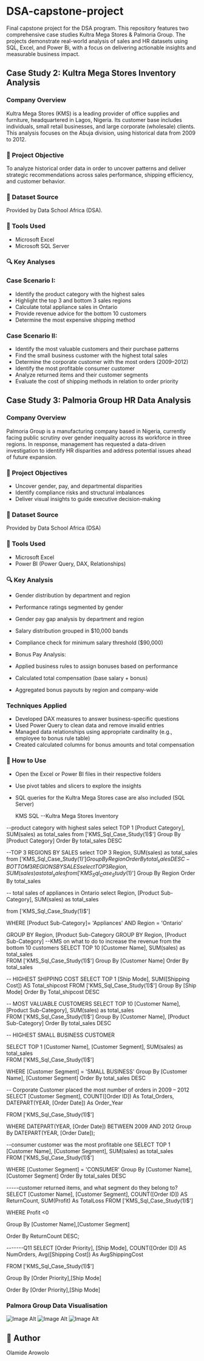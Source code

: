 # DSA-capstone-project
Final capstone project for the DSA program. This repository features two comprehensive case studies Kultra Mega Stores & Palmoria Group. The projects demonstrate real-world analysis of sales and HR datasets using SQL, Excel, and Power Bi, with a focus on delivering actionable insights and measurable business impact.

## Case Study 2: Kultra Mega Stores Inventory Analysis
### Company Overview

Kultra Mega Stores (KMS) is a leading provider of office supplies and furniture, headquartered in Lagos, Nigeria. Its customer base includes individuals, small retail businesses, and large corporate (wholesale) clients. This analysis focuses on the Abuja division, using historical data from 2009 to 2012.

### 📌 Project Objective

To analyze historical order data in order to uncover patterns and deliver strategic recommendations across sales performance, shipping efficiency, and customer behavior.

### 📁 Dataset Source

Provided by Data School Africa (DSA).

### 🧰 Tools Used

- Microsoft Excel
- Microsoft SQL Server

### 🔍 Key Analyses

### Case Scenario I:

- Identify the product category with the highest sales
- Highlight the top 3 and bottom 3 sales regions
- Calculate total appliance sales in Ontario
- Provide revenue advice for the bottom 10 customers
- Determine the most expensive shipping method

 
### Case Scenario II:

- Identify the most valuable customers and their purchase patterns
- Find the small business customer with the highest total sales
- Determine the corporate customer with the most orders (2009–2012)
- Identify the most profitable consumer customer
- Analyze returned items and their customer segments
- Evaluate the cost of shipping methods in relation to order priority

## Case Study 3: Palmoria Group HR Data Analysis
### Company Overview

Palmoria Group is a manufacturing company based in Nigeria, currently facing public scrutiny over gender inequality across its workforce in three regions. In response, management has requested a data-driven investigation to identify HR disparities and address potential issues ahead of future expansion.

### 📌 Project Objectives

- Uncover gender, pay, and departmental disparities
- Identify compliance risks and structural imbalances
- Deliver visual insights to guide executive decision-making

### 📁 Dataset Source

Provided by Data School Africa (DSA)

### 🧰 Tools Used

- Microsoft Excel
- Power BI (Power Query, DAX, Relationships)
  
### 🔍 Key Analysis

- Gender distribution by department and region
- Performance ratings segmented by gender
- Gender pay gap analysis by department and region
- Salary distribution grouped in $10,000 bands
- Compliance check for minimum salary threshold ($90,000)
- Bonus Pay Analysis:

- Applied business rules to assign bonuses based on performance
- Calculated total compensation (base salary + bonus)
- Aggregated bonus payouts by region and company-wide
  
### Techniques Applied
- Developed DAX measures to answer business-specific questions
- Used Power Query to clean data and remove invalid entries
- Managed data relationships using appropriate cardinality (e.g., employee to bonus rule table)
- Created calculated columns for bonus amounts and total compensation
  
### 📌 How to Use
- Open the Excel or Power BI files in their respective folders
- Use pivot tables and slicers to explore the insights
- SQL queries for the Kultra Mega Stores case are also included (SQL Server)

  KMS SQL
  --Kultra Mega Stores Inventory

 --product category with highest sales
 select TOP 1
		[Product Category], 
		SUM(sales) as total_sales
from ['KMS_Sql_Case_Study(1)$']
Group By 
		[Product Category]
Order By
		total_sales DESC

--TOP 3 REGIONS BY SALES
select TOP 3
		Region, 
		SUM(sales) as total_sales
from ['KMS_Sql_Case_Study(1)$']
Group By 
		Region
Order By
		total_sales DESC
  -BOTTOM 3 REGIONS BY SALES
select TOP 3
		Region, 
		SUM(sales) as total_sales
from ['KMS_Sql_Case_Study(1)$']
Group By 
		Region
Order By
		total_sales 

-- total sales of appliances in Ontario
select 
		Region,
		[Product Sub-Category],
		SUM(sales) as total_sales

from ['KMS_Sql_Case_Study(1)$']

WHERE 
	[Product Sub-Category]= 'Appliances' 
	AND Region = 'Ontario'

GROUP BY 
		Region,
		[Product Sub-Category
  GROUP BY 
		Region,
		[Product Sub-Category]
  --KMS on what to do to increase the revenue from the bottom 10 customers
SELECT TOP 10
			[Customer Name],
			SUM(sales) as total_sales	
FROM ['KMS_Sql_Case_Study(1)$']
Group By 
		[Customer Name]
Order By
		total_sales 

-- HIGHEST SHIPPING COST
SELECT TOP 1
			[Ship Mode],
			SUM([Shipping Cost]) AS Total_shipcost
FROM ['KMS_Sql_Case_Study(1)$']
Group By 
		[Ship Mode]
Order By
	Total_shipcost DESC

-- MOST VALUABLE CUSTOMERS
SELECT TOP 10
			[Customer Name],
		[Product Sub-Category],
			SUM(sales) as total_sales	
FROM ['KMS_Sql_Case_Study(1)$']
Group By 
		[Customer Name],
		[Product Sub-Category]
  Order By
		total_sales DESC

-- HIGHEST SMALL BUSINESS CUSTOMER

SELECT TOP 1
			[Customer Name],
		[Customer Segment],
			SUM(sales) as total_sales	
FROM ['KMS_Sql_Case_Study(1)$']

WHERE [Customer Segment] = 'SMALL BUSINESS'
Group By 
		[Customer Name],
		 [Customer Segment] 
Order By
		total_sales DESC

--  Corporate Customer placed the most number of orders in 2009 – 2012
SELECT 
	[Customer Segment],
	COUNT([Order ID]) As Total_Orders,
	DATEPART(YEAR, [Order Date]) As Order_Year

FROM 
	['KMS_Sql_Case_Study(1)$']

WHERE 
		DATEPART(YEAR, [Order Date]) BETWEEN 2009 AND 2012
Group By 
DATEPART(YEAR, [Order Date]);

--consumer customer was the most profitable one
SELECT TOP 1
			[Customer Name],
		[Customer Segment],
			SUM(sales) as total_sales	
FROM ['KMS_Sql_Case_Study(1)$']

WHERE [Customer Segment] = 'CONSUMER'
Group By 
		[Customer Name],
		 [Customer Segment] 
Order By
		total_sales DESC

-----customer returned items, and what segment do they belong to?
SELECT 
		[Customer Name],
		[Customer Segment],
		COUNT([Order ID]) AS ReturnCount,
		SUM(Profit) As TotalLoss 
  FROM ['KMS_Sql_Case_Study(1)$']

WHERE Profit <0

Group By
	[Customer Name],[Customer Segment]

Order By 
	ReturnCount DESC;

-------Q11
SELECT 
	[Order Priority],
	[Ship Mode],
	COUNT([Order ID]) AS NumOrders,
	Avg([Shipping Cost]) As AvgShippingCost

FROM ['KMS_Sql_Case_Study(1)$']

Group By 
	[Order Priority],[Ship Mode]

Order By
	[Order Priority],[Ship Mode]



### Palmora Group Data Visualisation

![Image Alt](https://github.com/Arolam96/DSA-capstone-project-/blob/d65ed0132cb2cbe9321a7c2e881fff6fd1152107/palmora%20group%20chart.jpg)
![Image Alt](https://github.com/Arolam96/DSA-capstone-project-/blob/e9cea547b7cc6eab7b9df5413518fe92fbfce3ea/palmora%20group%20chart%202.jpg)
![Image Alt](https://github.com/Arolam96/DSA-capstone-project-/blob/df7b07871c74074ec3d3cce975e6db2d9733191d/palmora%20group%20chart%203.jpg)
  
## 👤 Author

Olamide Arowolo
